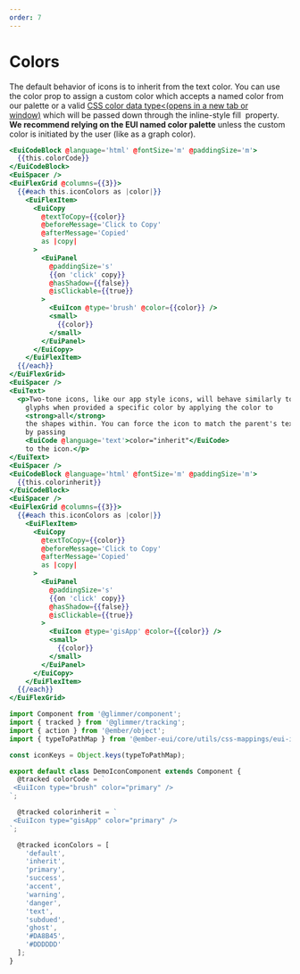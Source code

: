 ```yaml
---
order: 7
---
```


# Colors

<EuiText>
 <p>The default behavior of icons is to inherit from the text color. You can use the <EuiCode @language="text">color</EuiCode> prop to assign a custom color which accepts a named color from our palette or a valid&nbsp;<a class="euiLink euiLink--primary" href="https://developer.mozilla.org/en-US/docs/Web/CSS/color_value" target="_blank" rel="noopener noreferrer">CSS color data type<<span class="euiScreenReaderOnly">(opens in a new tab or window)</span></a>&nbsp;which will be passed down through the inline-style <EuiCode @language="text">fill</EuiCode>&nbsp; property. <strong>We recommend relying on the EUI named color palette</strong> unless the custom color is initiated by the user (like as a graph color).</p>
</EuiText>

```hbs template
<EuiCodeBlock @language='html' @fontSize='m' @paddingSize='m'>
  {{this.colorCode}}
</EuiCodeBlock>
<EuiSpacer />
<EuiFlexGrid @columns={{3}}>
  {{#each this.iconColors as |color|}}
    <EuiFlexItem>
      <EuiCopy
        @textToCopy={{color}}
        @beforeMessage='Click to Copy'
        @afterMessage='Copied'
        as |copy|
      >
        <EuiPanel
          @paddingSize='s'
          {{on 'click' copy}}
          @hasShadow={{false}}
          @isClickable={{true}}
        >
          <EuiIcon @type='brush' @color={{color}} />
          <small>
            {{color}}
          </small>
        </EuiPanel>
      </EuiCopy>
    </EuiFlexItem>
  {{/each}}
</EuiFlexGrid>
<EuiSpacer />
<EuiText>
  <p>Two-tone icons, like our app style icons, will behave similarly to normal
    glyphs when provided a specific color by applying the color to
    <strong>all</strong>
    the shapes within. You can force the icon to match the parent's text color
    by passing
    <EuiCode @language='text'>color="inherit"</EuiCode>
    to the icon.</p>
</EuiText>
<EuiSpacer />
<EuiCodeBlock @language='html' @fontSize='m' @paddingSize='m'>
  {{this.colorinherit}}
</EuiCodeBlock>
<EuiSpacer />
<EuiFlexGrid @columns={{3}}>
  {{#each this.iconColors as |color|}}
    <EuiFlexItem>
      <EuiCopy
        @textToCopy={{color}}
        @beforeMessage='Click to Copy'
        @afterMessage='Copied'
        as |copy|
      >
        <EuiPanel
          @paddingSize='s'
          {{on 'click' copy}}
          @hasShadow={{false}}
          @isClickable={{true}}
        >
          <EuiIcon @type='gisApp' @color={{color}} />
          <small>
            {{color}}
          </small>
        </EuiPanel>
      </EuiCopy>
    </EuiFlexItem>
  {{/each}}
</EuiFlexGrid>
```

```js component
import Component from '@glimmer/component';
import { tracked } from '@glimmer/tracking';
import { action } from '@ember/object';
import { typeToPathMap } from '@ember-eui/core/utils/css-mappings/eui-icon';

const iconKeys = Object.keys(typeToPathMap);

export default class DemoIconComponent extends Component {
  @tracked colorCode = `
 <EuiIcon type="brush" color="primary" />
`;

  @tracked colorinherit = `
 <EuiIcon type="gisApp" color="primary" />
`;

  @tracked iconColors = [
    'default',
    'inherit',
    'primary',
    'success',
    'accent',
    'warning',
    'danger',
    'text',
    'subdued',
    'ghost',
    '#DA8B45',
    '#DDDDDD'
  ];
}
```
